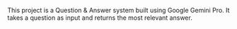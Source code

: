 
This project is a Question & Answer system built using Google Gemini Pro. It takes a question as input and returns the most relevant answer.
